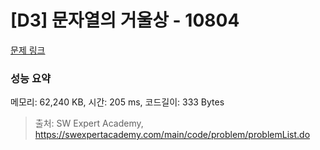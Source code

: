 # [D3] 문자열의 거울상 - 10804 

[문제 링크](https://swexpertacademy.com/main/code/problem/problemDetail.do?contestProbId=AXTC0x16D8EDFASe) 

### 성능 요약

메모리: 62,240 KB, 시간: 205 ms, 코드길이: 333 Bytes



> 출처: SW Expert Academy, https://swexpertacademy.com/main/code/problem/problemList.do